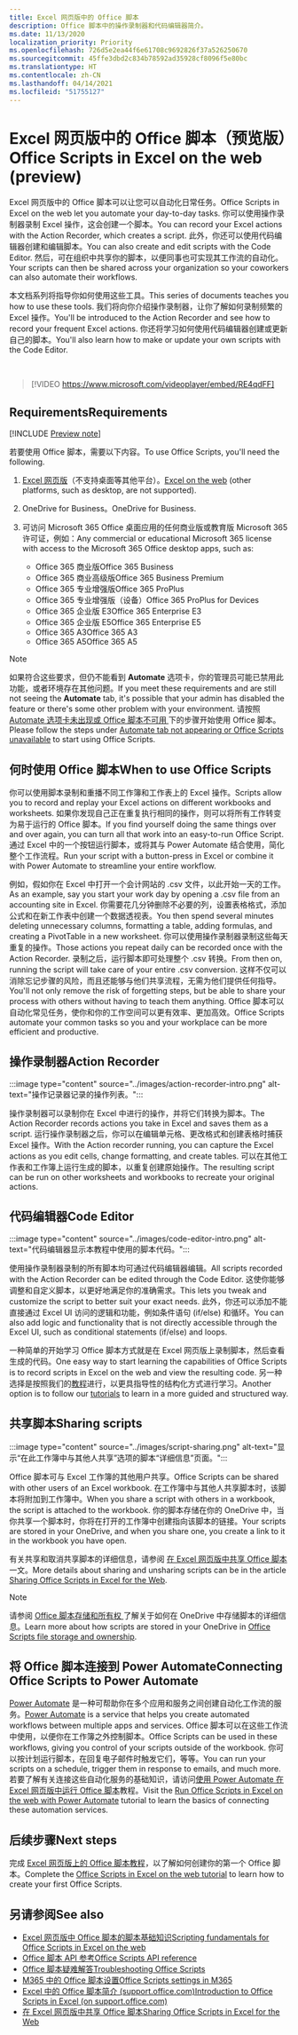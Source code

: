 ```yaml
---
title: Excel 网页版中的 Office 脚本
description: Office 脚本中的操作录制器和代码编辑器简介。
ms.date: 11/13/2020
localization_priority: Priority
ms.openlocfilehash: 726d5e2ea44f6e61708c9692826f37a526250670
ms.sourcegitcommit: 45ffe3dbd2c834b78592ad35928cf8096f5e80bc
ms.translationtype: HT
ms.contentlocale: zh-CN
ms.lasthandoff: 04/14/2021
ms.locfileid: "51755127"
---
```

# <a name="office-scripts-in-excel-on-the-web-preview"></a><span data-ttu-id="254b0-103">Excel 网页版中的 Office 脚本（预览版）</span><span class="sxs-lookup"><span data-stu-id="254b0-103">Office Scripts in Excel on the web (preview)</span></span>

<span data-ttu-id="254b0-104">Excel 网页版中的 Office 脚本可以让您可以自动化日常任务。</span><span class="sxs-lookup"><span data-stu-id="254b0-104">Office Scripts in Excel on the web let you automate your day-to-day tasks.</span></span> <span data-ttu-id="254b0-105">你可以使用操作录制器录制 Excel 操作，这会创建一个脚本。</span><span class="sxs-lookup"><span data-stu-id="254b0-105">You can record your Excel actions with the Action Recorder, which creates a script.</span></span> <span data-ttu-id="254b0-106">此外，你还可以使用代码编辑器创建和编辑脚本。</span><span class="sxs-lookup"><span data-stu-id="254b0-106">You can also create and edit scripts with the Code Editor.</span></span> <span data-ttu-id="254b0-107">然后，可在组织中共享你的脚本，以便同事也可实现其工作流的自动化。</span><span class="sxs-lookup"><span data-stu-id="254b0-107">Your scripts can then be shared across your organization so your coworkers can also automate their workflows.</span></span>

<span data-ttu-id="254b0-108">本文档系列将指导你如何使用这些工具。</span><span class="sxs-lookup"><span data-stu-id="254b0-108">This series of documents teaches you how to use these tools.</span></span> <span data-ttu-id="254b0-109">我们将向你介绍操作录制器，让你了解如何录制频繁的 Excel 操作。</span><span class="sxs-lookup"><span data-stu-id="254b0-109">You'll be introduced to the Action Recorder and see how to record your frequent Excel actions.</span></span> <span data-ttu-id="254b0-110">你还将学习如何使用代码编辑器创建或更新自己的脚本。</span><span class="sxs-lookup"><span data-stu-id="254b0-110">You'll also learn how to make or update your own scripts with the Code Editor.</span></span>

<br>

> [!VIDEO https://www.microsoft.com/videoplayer/embed/RE4qdFF]

## <a name="requirements"></a><span data-ttu-id="254b0-111">Requirements</span><span class="sxs-lookup"><span data-stu-id="254b0-111">Requirements</span></span>

[!INCLUDE [Preview note](../includes/preview-note.md)]

<span data-ttu-id="254b0-112">若要使用 Office 脚本，需要以下内容。</span><span class="sxs-lookup"><span data-stu-id="254b0-112">To use Office Scripts, you'll need the following.</span></span>

1. <span data-ttu-id="254b0-113">[Excel 网页版](https://www.office.com/launch/excel)（不支持桌面等其他平台）。</span><span class="sxs-lookup"><span data-stu-id="254b0-113">[Excel on the web](https://www.office.com/launch/excel) (other platforms, such as desktop, are not supported).</span></span>
1. <span data-ttu-id="254b0-114">OneDrive for Business。</span><span class="sxs-lookup"><span data-stu-id="254b0-114">OneDrive for Business.</span></span>
1. <span data-ttu-id="254b0-115">可访问 Microsoft 365 Office 桌面应用的任何商业版或教育版 Microsoft 365 许可证，例如：</span><span class="sxs-lookup"><span data-stu-id="254b0-115">Any commercial or educational Microsoft 365 license with access to the Microsoft 365 Office desktop apps, such as:</span></span>

    - <span data-ttu-id="254b0-116">Office 365 商业版</span><span class="sxs-lookup"><span data-stu-id="254b0-116">Office 365 Business</span></span>
    - <span data-ttu-id="254b0-117">Office 365 商业高级版</span><span class="sxs-lookup"><span data-stu-id="254b0-117">Office 365 Business Premium</span></span>
    - <span data-ttu-id="254b0-118">Office 365 专业增强版</span><span class="sxs-lookup"><span data-stu-id="254b0-118">Office 365 ProPlus</span></span>
    - <span data-ttu-id="254b0-119">Office 365 专业增强版（设备）</span><span class="sxs-lookup"><span data-stu-id="254b0-119">Office 365 ProPlus for Devices</span></span>
    - <span data-ttu-id="254b0-120">Office 365 企业版 E3</span><span class="sxs-lookup"><span data-stu-id="254b0-120">Office 365 Enterprise E3</span></span>
    - <span data-ttu-id="254b0-121">Office 365 企业版 E5</span><span class="sxs-lookup"><span data-stu-id="254b0-121">Office 365 Enterprise E5</span></span>
    - <span data-ttu-id="254b0-122">Office 365 A3</span><span class="sxs-lookup"><span data-stu-id="254b0-122">Office 365 A3</span></span>
    - <span data-ttu-id="254b0-123">Office 365 A5</span><span class="sxs-lookup"><span data-stu-id="254b0-123">Office 365 A5</span></span>

> [!NOTE]
> <span data-ttu-id="254b0-124">如果符合这些要求，但仍不能看到 **Automate** 选项卡，你的管理员可能已禁用此功能，或者环境存在其他问题。</span><span class="sxs-lookup"><span data-stu-id="254b0-124">If you meet these requirements and are still not seeing the **Automate** tab, it's possible that your admin has disabled the feature or there's some other problem with your environment.</span></span> <span data-ttu-id="254b0-125">请按照 [Automate 选项卡未出现或 Office 脚本不可用 ](../testing/troubleshooting.md#automate-tab-not-appearing-or-office-scripts-unavailable) 下的步骤开始使用 Office 脚本。</span><span class="sxs-lookup"><span data-stu-id="254b0-125">Please follow the steps under [Automate tab not appearing or Office Scripts unavailable](../testing/troubleshooting.md#automate-tab-not-appearing-or-office-scripts-unavailable) to start using Office Scripts.</span></span>

## <a name="when-to-use-office-scripts"></a><span data-ttu-id="254b0-126">何时使用 Office 脚本</span><span class="sxs-lookup"><span data-stu-id="254b0-126">When to use Office Scripts</span></span>

<span data-ttu-id="254b0-127">你可以使用脚本录制和重播不同工作簿和工作表上的 Excel 操作。</span><span class="sxs-lookup"><span data-stu-id="254b0-127">Scripts allow you to record and replay your Excel actions on different workbooks and worksheets.</span></span> <span data-ttu-id="254b0-128">如果你发现自己正在重复执行相同的操作，则可以将所有工作转变为易于运行的 Office 脚本。</span><span class="sxs-lookup"><span data-stu-id="254b0-128">If you find yourself doing the same things over and over again, you can turn all that work into an easy-to-run Office Script.</span></span> <span data-ttu-id="254b0-129">通过 Excel 中的一个按钮运行脚本，或将其与 Power Automate 结合使用，简化整个工作流程。</span><span class="sxs-lookup"><span data-stu-id="254b0-129">Run your script with a button-press in Excel or combine it with Power Automate to streamline your entire workflow.</span></span>

<span data-ttu-id="254b0-130">例如，假如你在 Excel 中打开一个会计网站的 .csv 文件，以此开始一天的工作。</span><span class="sxs-lookup"><span data-stu-id="254b0-130">As an example, say you start your work day by opening a .csv file from an accounting site in Excel.</span></span> <span data-ttu-id="254b0-131">你需要花几分钟删除不必要的列，设置表格格式，添加公式和在新工作表中创建一个数据透视表。</span><span class="sxs-lookup"><span data-stu-id="254b0-131">You then spend several minutes deleting unnecessary columns, formatting a table, adding formulas, and creating a PivotTable in a new worksheet.</span></span> <span data-ttu-id="254b0-132">你可以使用操作录制器录制这些每天重复的操作。</span><span class="sxs-lookup"><span data-stu-id="254b0-132">Those actions you repeat daily can be recorded once with the Action Recorder.</span></span> <span data-ttu-id="254b0-133">录制之后，运行脚本即可处理整个 .csv 转换。</span><span class="sxs-lookup"><span data-stu-id="254b0-133">From then on, running the script will take care of your entire .csv conversion.</span></span> <span data-ttu-id="254b0-134">这样不仅可以消除忘记步骤的风险，而且还能够与他们共享流程，无需为他们提供任何指导。</span><span class="sxs-lookup"><span data-stu-id="254b0-134">You'll not only remove the risk of forgetting steps, but be able to share your process with others without having to teach them anything.</span></span> <span data-ttu-id="254b0-135">Office 脚本可以自动化常见任务，使你和你的工作空间可以更有效率、更加高效。</span><span class="sxs-lookup"><span data-stu-id="254b0-135">Office Scripts automate your common tasks so you and your workplace can be more efficient and productive.</span></span>

## <a name="action-recorder"></a><span data-ttu-id="254b0-136">操作录制器</span><span class="sxs-lookup"><span data-stu-id="254b0-136">Action Recorder</span></span>

:::image type="content" source="../images/action-recorder-intro.png" alt-text="操作记录器记录的操作列表。":::

<span data-ttu-id="254b0-138">操作录制器可以录制你在 Excel 中进行的操作，并将它们转换为脚本。</span><span class="sxs-lookup"><span data-stu-id="254b0-138">The Action Recorder records actions you take in Excel and saves them as a script.</span></span> <span data-ttu-id="254b0-139">运行操作录制器之后，你可以在编辑单元格、更改格式和创建表格时捕获 Excel 操作。</span><span class="sxs-lookup"><span data-stu-id="254b0-139">With the Action recorder running, you can capture the Excel actions as you edit cells, change formatting, and create tables.</span></span> <span data-ttu-id="254b0-140">可以在其他工作表和工作簿上运行生成的脚本，以重复创建原始操作。</span><span class="sxs-lookup"><span data-stu-id="254b0-140">The resulting script can be run on other worksheets and workbooks to recreate your original actions.</span></span>

## <a name="code-editor"></a><span data-ttu-id="254b0-141">代码编辑器</span><span class="sxs-lookup"><span data-stu-id="254b0-141">Code Editor</span></span>

:::image type="content" source="../images/code-editor-intro.png" alt-text="代码编辑器显示本教程中使用的脚本代码。":::

<span data-ttu-id="254b0-143">使用操作录制器录制的所有脚本均可通过代码编辑器编辑。</span><span class="sxs-lookup"><span data-stu-id="254b0-143">All scripts recorded with the Action Recorder can be edited through the Code Editor.</span></span> <span data-ttu-id="254b0-144">这使你能够调整和自定义脚本，以更好地满足你的准确需求。</span><span class="sxs-lookup"><span data-stu-id="254b0-144">This lets you tweak and customize the script to better suit your exact needs.</span></span> <span data-ttu-id="254b0-145">此外，你还可以添加不能直接通过 Excel UI 访问的逻辑和功能，例如条件语句 (if/else) 和循环。</span><span class="sxs-lookup"><span data-stu-id="254b0-145">You can also add logic and functionality that is not directly accessible through the Excel UI, such as conditional statements (if/else) and loops.</span></span>

<span data-ttu-id="254b0-146">一种简单的开始学习 Office 脚本方式就是在 Excel 网页版上录制脚本，然后查看生成的代码。</span><span class="sxs-lookup"><span data-stu-id="254b0-146">One easy way to start learning the capabilities of Office Scripts is to record scripts in Excel on the web and view the resulting code.</span></span> <span data-ttu-id="254b0-147">另一种选择是按照我们的[教程](../tutorials/excel-tutorial.md)进行，以更具指导性的结构化方式进行学习。</span><span class="sxs-lookup"><span data-stu-id="254b0-147">Another option is to follow our [tutorials](../tutorials/excel-tutorial.md) to learn in a more guided and structured way.</span></span>

## <a name="sharing-scripts"></a><span data-ttu-id="254b0-148">共享脚本</span><span class="sxs-lookup"><span data-stu-id="254b0-148">Sharing scripts</span></span>

:::image type="content" source="../images/script-sharing.png" alt-text="显示“在此工作簿中与其他人共享”选项的脚本“详细信息”页面。":::

<span data-ttu-id="254b0-150">Office 脚本可与 Excel 工作簿的其他用户共享。</span><span class="sxs-lookup"><span data-stu-id="254b0-150">Office Scripts can be shared with other users of an Excel workbook.</span></span> <span data-ttu-id="254b0-151">在工作簿中与其他人共享脚本时，该脚本将附加到工作簿中。</span><span class="sxs-lookup"><span data-stu-id="254b0-151">When you share a script with others in a workbook, the script is attached to the workbook.</span></span> <span data-ttu-id="254b0-152">你的脚本存储在你的 OneDrive 中，当你共享一个脚本时，你将在打开的工作簿中创建指向该脚本的链接。</span><span class="sxs-lookup"><span data-stu-id="254b0-152">Your scripts are stored in your OneDrive, and when you share one, you create a link to it in the workbook you have open.</span></span>

<span data-ttu-id="254b0-153">有关共享和取消共享脚本的详细信息，请参阅 [ 在 Excel 网页版中共享 Office 脚本 ](https://support.microsoft.com/office/sharing-office-scripts-in-excel-for-the-web-226eddbc-3a44-4540-acfe-fccda3d1122b) 一文。</span><span class="sxs-lookup"><span data-stu-id="254b0-153">More details about sharing and unsharing scripts can be in the article [Sharing Office Scripts in Excel for the Web](https://support.microsoft.com/office/sharing-office-scripts-in-excel-for-the-web-226eddbc-3a44-4540-acfe-fccda3d1122b).</span></span>

> [!NOTE]
> <span data-ttu-id="254b0-154">请参阅 [ Office 脚本存储和所有权 ](script-storage.md) 了解关于如何在 OneDrive 中存储脚本的详细信息。</span><span class="sxs-lookup"><span data-stu-id="254b0-154">Learn more about how scripts are stored in your OneDrive in [Office Scripts file storage and ownership](script-storage.md).</span></span>

## <a name="connecting-office-scripts-to-power-automate"></a><span data-ttu-id="254b0-155">将 Office 脚本连接到 Power Automate</span><span class="sxs-lookup"><span data-stu-id="254b0-155">Connecting Office Scripts to Power Automate</span></span>

<span data-ttu-id="254b0-156">[Power Automate](https://flow.microsoft.com/) 是一种可帮助你在多个应用和服务之间创建自动化工作流的服务。</span><span class="sxs-lookup"><span data-stu-id="254b0-156">[Power Automate](https://flow.microsoft.com/) is a service that helps you create automated workflows between multiple apps and services.</span></span> <span data-ttu-id="254b0-157">Office 脚本可以在这些工作流中使用，以便你在工作簿之外控制脚本。</span><span class="sxs-lookup"><span data-stu-id="254b0-157">Office Scripts can be used in these workflows, giving you control of your scripts outside of the workbook.</span></span> <span data-ttu-id="254b0-158">你可以按计划运行脚本，在回复电子邮件时触发它们，等等。</span><span class="sxs-lookup"><span data-stu-id="254b0-158">You can run your scripts on a schedule, trigger them in response to emails, and much more.</span></span> <span data-ttu-id="254b0-159">若要了解有关连接这些自动化服务的基础知识，请访问[使用 Power Automate 在 Excel 网页版中运行 Office 脚本](../tutorials/excel-power-automate-manual.md)教程。</span><span class="sxs-lookup"><span data-stu-id="254b0-159">Visit the [Run Office Scripts in Excel on the web with Power Automate](../tutorials/excel-power-automate-manual.md) tutorial to learn the basics of connecting these automation services.</span></span>

## <a name="next-steps"></a><span data-ttu-id="254b0-160">后续步骤</span><span class="sxs-lookup"><span data-stu-id="254b0-160">Next steps</span></span>

<span data-ttu-id="254b0-161">完成 [Excel 网页版上的 Office 脚本教程](../tutorials/excel-tutorial.md)，以了解如何创建你的第一个 Office 脚本。</span><span class="sxs-lookup"><span data-stu-id="254b0-161">Complete the [Office Scripts in Excel on the web tutorial](../tutorials/excel-tutorial.md) to learn how to create your first Office Scripts.</span></span>

## <a name="see-also"></a><span data-ttu-id="254b0-162">另请参阅</span><span class="sxs-lookup"><span data-stu-id="254b0-162">See also</span></span>

- [<span data-ttu-id="254b0-163">Excel 网页版中 Office 脚本的脚本基础知识</span><span class="sxs-lookup"><span data-stu-id="254b0-163">Scripting fundamentals for Office Scripts in Excel on the web</span></span>](../develop/scripting-fundamentals.md)
- [<span data-ttu-id="254b0-164">Office 脚本 API 参考</span><span class="sxs-lookup"><span data-stu-id="254b0-164">Office Scripts API reference</span></span>](/javascript/api/office-scripts/overview)
- [<span data-ttu-id="254b0-165">Office 脚本疑难解答</span><span class="sxs-lookup"><span data-stu-id="254b0-165">Troubleshooting Office Scripts</span></span>](../testing/troubleshooting.md)
- [<span data-ttu-id="254b0-166">M365 中的 Office 脚本设置</span><span class="sxs-lookup"><span data-stu-id="254b0-166">Office Scripts settings in M365</span></span>](https://support.office.com/article/office-scripts-settings-in-m365-19d3c51a-6ca2-40ab-978d-60fa49554dcf)
- [<span data-ttu-id="254b0-167">Excel 中的 Office 脚本简介 (support.office.com)</span><span class="sxs-lookup"><span data-stu-id="254b0-167">Introduction to Office Scripts in Excel (on support.office.com)</span></span>](https://support.office.com/article/introduction-to-office-scripts-in-excel-9fbe283d-adb8-4f13-a75b-a81c6baf163a)
- [<span data-ttu-id="254b0-168">在 Excel 网页版中共享 Office 脚本</span><span class="sxs-lookup"><span data-stu-id="254b0-168">Sharing Office Scripts in Excel for the Web</span></span>](https://support.microsoft.com/office/sharing-office-scripts-in-excel-for-the-web-226eddbc-3a44-4540-acfe-fccda3d1122b)
